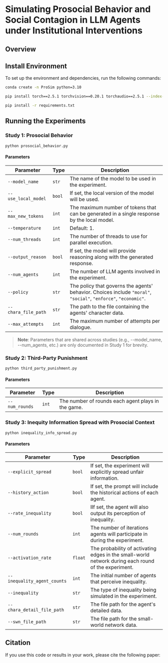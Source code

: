 # Simulating Prosocial Behavior and Social Contagion in LLM Agents under Institutional Interventions

## Overview



## Install Environment

To set up the environment and dependencies, run the following commands:

```bash
conda create -n ProSim python=3.10

pip install torch==2.5.1 torchvision==0.20.1 torchaudio==2.5.1 --index-url https://download.pytorch.org/whl/cu118

pip install -r requirements.txt
```



## Running the Experiments

### Study 1: Prosocial Behavior

```
python prosocial_behavior.py
```

#### Parameters

| **Parameter**       | **Type** | **Description**                                              |
| ------------------- | -------- | ------------------------------------------------------------ |
| `--model_name`      | `str`    | The name of the model to be used in the experiment.          |
| `--use_local_model` | `bool`   | If set, the local version of the model will be used.         |
| `--max_new_tokens`  | `int`    | The maximum number of tokens that can be generated in a single response by the local model. |
| `--temperature`     | `int`    | Default: 1.                                                  |
| `--num_threads`     | `int`    | The number of threads to use for parallel execution.         |
| `--output_reason`   | `bool`   | If set, the model will provide reasoning along with the generated response. |
| `--num_agents`      | `int`    | The number of LLM agents involved in the experiment.         |
| `--policy`          | `str`    | The policy that governs the agents' behavior. Choices include `"moral"`, `"social"`, `"enforce"`, `"economic"`. |
| `--chara_file_path` | `str`    | The path to the file containing the agents' character data.  |
| `--max_attempts`    | `int`    | The maximum number of attempts per dialogue.                 |

> **Note**: Parameters that are shared across studies (e.g., --model_name, --num_agents, etc.) are only documented in Study 1 for brevity.

### Study 2: Third-Party Punishment

```
python third_party_punishment.py
```

#### Parameters

| **Parameter**  | **Type** | **Description**                                    |
| -------------- | -------- | -------------------------------------------------- |
| `--num_rounds` | `int`    | The number of rounds each agent plays in the game. |

### Study 3: Inequity Information Spread with Prosocial Context

```
python inequality_info_spread.py
```

#### Parameters

| **Parameter**               | **Type** | **Description**                                              |
| --------------------------- | -------- | ------------------------------------------------------------ |
| `--explicit_spread`         | `bool`   | If set, the experiment will explicitly spread unfair information. |
| `--history_action`          | `bool`   | If set, the prompt will include the historical actions of each agent. |
| `--rate_inequality`         | `bool`   | IIf set, the agent will also output its perception of inequality. |
| `--num_rounds`              | `int`    | The number of iterations agents will participate in during the experiment. |
| `--activation_rate`         | `float`  | The probability of activating edges in the small-world network during each round of the experiment. |
| `--inequality_agent_counts` | `int`    | The initial number of agents that perceive inequality.       |
| `--inequality`              | `str`    | The type of inequality being simulated in the experiment.    |
| `--chara_detail_file_path`  | `str`    | The file path for the agent's detailed data.                 |
| `--swn_file_path`           | `str`    | The file path for the small-world network data.              |



## Citation

If you use this code or results in your work, please cite the following paper:



